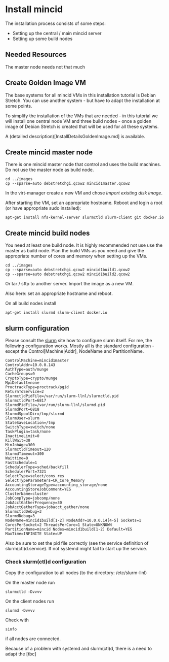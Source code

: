 # Install mincid
The installation process consists of some steps:
* Setting up the central / main mincid server
* Setting up some build nodes

## Needed Resources
The master node needs not that much 

## Create Golden Image VM
The base systems for all mincid VMs in this installation tutorial is
Debian Stretch.  You can use another system - but have to adapt the
installation at some points.

To simplify the installation of the VMs that are needed - in this
tutorial we will install one central node VM and three build nodes -
once a golden image of Debian Stretch is created that will be used for
all these systems.

A (detailed description)[InstallDetailsGoldenImage.md] is available.

## Create mincid master node
There is one mincid master node that control and uses the build
machines.  Do not use the master node as build node.

```
cd ../images
cp --sparse=auto debstretchgi.qcow2 mincid1master.qcow2
```

In the virt-manager create a new VM and chose *Import existing disk
image*.

After starting the VM, set an appropriate hostname. Reboot and login a
root (or have appropriate sudo installed):

```
apt-get install nfs-kernel-server slurmctld slurm-client git docker.io
```

## Create mincid build nodes
You need at least one build node.  It is highly recommended not use
use the master as build node.  Plan the build VMs as you need and give
the appropriate number of cores and memory when setting up the VMs.

```
cd ../images
cp --sparse=auto debstretchgi.qcow2 mincid1build1.qcow2
cp --sparse=auto debstretchgi.qcow2 mincid1build2.qcow2
```

Or tar / sftp to another server.  Import the image as a new VM.

Also here: set an appropriate hostname and reboot.

On all build nodes install

```
apt-get install slurmd slurm-client docker.io
```

## slurm configuration

Please consult the [slurm](https://computing.llnl.gov/linux/slurm/)
site how to configure slurm itself.  For me, the following
configuration works.  Mostly all is the standard configuration -
except the Control[Machine|Addr], NodeName and PartitionName.

```
ControlMachine=mincid1master
ControlAddr=10.0.0.143
AuthType=auth/munge
CacheGroups=0
CryptoType=crypto/munge
MpiDefault=none
ProctrackType=proctrack/pgid
ReturnToService=2
SlurmctldPidFile=/var/run/slurm-llnl/slurmctld.pid
SlurmctldPort=6817
SlurmdPidFile=/var/run/slurm-llnl/slurmd.pid
SlurmdPort=6818
SlurmdSpoolDir=/tmp/slurmd
SlurmUser=slurm
StateSaveLocation=/tmp
SwitchType=switch/none
TaskPlugin=task/none
InactiveLimit=0
KillWait=30
MinJobAge=300
SlurmctldTimeout=120
SlurmdTimeout=300
Waittime=0
FastSchedule=1
SchedulerType=sched/backfill
SchedulerPort=7321
SelectType=select/cons_res
SelectTypeParameters=CR_Core_Memory
AccountingStorageType=accounting_storage/none
AccountingStoreJobComment=YES
ClusterName=cluster
JobCompType=jobcomp/none
JobAcctGatherFrequency=30
JobAcctGatherType=jobacct_gather/none
SlurmctldDebug=3
SlurmdDebug=3
NodeName=mincid1build[1-2] NodeAddr=10.0.0.14[4-5] Sockets=1 CoresPerSocket=2 ThreadsPerCore=1 State=UNKNOWN
PartitionName=mincid Nodes=mincid1build[1-2] Default=YES MaxTime=INFINITE State=UP
```

Also be sure to set the pid file correctly (see the service definition
of slurm(ctl)d.service).  If not systemd might fail
to start up the service.

### Check slurm(ctl)d configuration
Copy the configuration to all nodes (to the directory: /etc/slurm-llnl)

On the master node run

```
slurmctld -Dvvvv
```

On the client nodes run

```
slurmd -Dvvvv
```

Check with

```
sinfo
```

if all nodes are connected.

Because of a problem with systemd and slurm(ctl)d, there is a need to
adapt the [tbc]